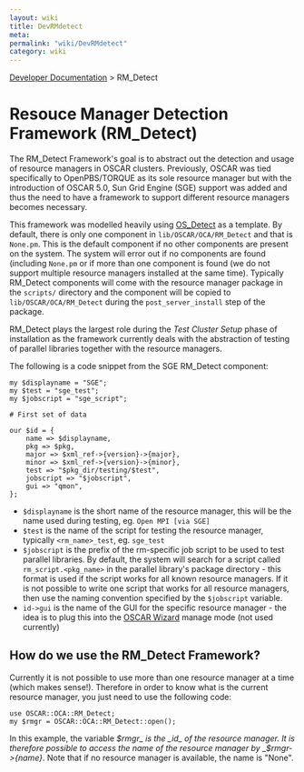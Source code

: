 ```yaml
---
layout: wiki
title: DevRMdetect
meta: 
permalink: "wiki/DevRMdetect"
category: wiki
---
```

<!-- Name: DevRMdetect -->
<!-- Version: 5 -->
<!-- Author: valleegr -->

[Developer Documentation](wiki/DevelDocs) > RM_Detect

# Resouce Manager Detection Framework (RM_Detect)

The RM_Detect Framework's goal is to abstract out the detection and usage of resource managers in OSCAR clusters.  Previously, OSCAR was tied specifically to OpenPBS/TORQUE as its sole resource manager but with the introduction of OSCAR 5.0, Sun Grid Engine (SGE) support was added and thus the need to have a framework to support different resource managers becomes necessary.

This framework was modelled heavily using [OS_Detect](wiki/DevOSdetect) as a template.  By default, there is only one component in `lib/OSCAR/OCA/RM_Detect` and that is `None.pm`.  This is the default component if no other components are present on the system.  The system will error out if no components are found (including `None.pm` or if more than one component is found (we do not support multiple resource managers installed at the same time).  Typically RM_Detect components will come with the resource manager package in the `scripts/` directory and the component will be copied to `lib/OSCAR/OCA/RM_Detect` during the `post_server_install` step of the package.

RM_Detect plays the largest role during the *Test Cluster Setup* phase of installation as the framework currently deals with the abstraction of testing of parallel libraries together with the resource managers.

The following is a code snippet from the SGE RM_Detect component:


    my $displayname = "SGE";
    my $test = "sge_test";
    my $jobscript = "sge_script";
    
    # First set of data
    
    our $id = {
        name => $displayname,
        pkg => $pkg,
        major => $xml_ref->{version}->{major},
        minor => $xml_ref->{version}->{minor},
        test => "$pkg_dir/testing/$test",
        jobscript => "$jobscript",
        gui => "qmon",
    };

 * `$displayname` is the short name of the resource manager, this will be the name used during testing, eg. `Open MPI [via SGE]`
 * `$test` is the name of the script for testing the resource manager, typically `<rm_name>_test`, eg. `sge_test`
 * `$jobscript` is the prefix of the rm-specific job script to be used to test parallel libraries.  By default, the system will search for a script called `rm_script.<pkg_name>` in the parallel library's package directory - this format is used if the script works for all known resource managers.  If it is not possible to write one script that works for all resource managers, then use the naming convention specified by the `$jobscript` variable.
 * `id->gui` is the name of the GUI for the specific resource manager - the idea is to plug this into the [OSCAR Wizard](wiki/OscarWizard) manage mode (not used currently)

## How do we use the RM_Detect Framework?

Currently it is not possible to use more than one resource manager at a time (which makes sense!). Therefore in order to know what is the current resource manager, you just need to use the following code:


    use OSCAR::OCA::RM_Detect;
    my $rmgr = OSCAR::OCA::RM_Detect::open();

In this example, the variable _$rmgr_ is the _id_ of the resource manager. It is therefore possible to access the name of the resource manager by _$rmgr->{name}_. Note that if no resource manager is available, the name is "None".
